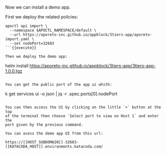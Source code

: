 Now we can install a demo app.

First we deploy the related policies:

```
apoctl api import \
  --namespace $APOCTL_NAMESPACE/default \
  --url https://aporeto-inc.github.io/appblock/3tiers-app/aporeto-import.yaml \
  --set nodePort=32683
```{{execute}}

Then we deploy the demo app:

```
helm install https://aporeto-inc.github.io/appblock/3tiers-app/3tiers-app-1.0.0.tgz
```{{execute}}

You can get the public port of the app ui whith:

```
k get services ui -o json | jq -r .spec.ports[0].nodePort
```{{execute}}

You can then access the UI by clicking on the little `+` button at the top
of the terminal then choose `Select port to view on Host 1` and enter the
port given by the previous command.

You can acess the demo app UI from this url:

https://[[HOST_SUBDOMAIN]]-32683-[[KATACODA_HOST]].environments.katacoda.com/
